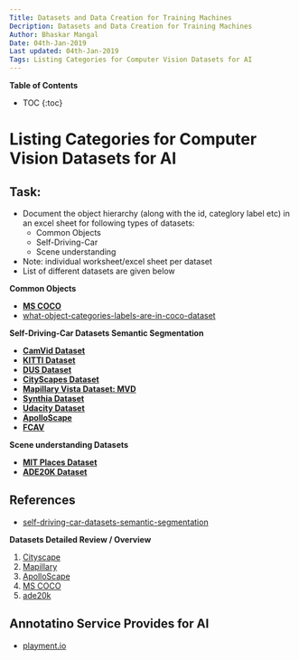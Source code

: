 ```yaml
---
Title: Datasets and Data Creation for Training Machines
Decription: Datasets and Data Creation for Training Machines
Author: Bhaskar Mangal
Date: 04th-Jan-2019
Last updated: 04th-Jan-2019
Tags: Listing Categories for Computer Vision Datasets for AI
---
```



**Table of Contents**
* TOC
{:toc}


# Listing Categories for Computer Vision Datasets for AI

## **Task:**

* Document the object hierarchy (along with the id, categlory label etc) in an excel sheet for following types of datasets:
  * Common Objects
  * Self-Driving-Car
  * Scene understanding
* Note: individual worksheet/excel sheet per dataset
* List of different datasets are given below


**Common Objects**
* **[MS COCO](http://cocodataset.org/#home)**
* [what-object-categories-labels-are-in-coco-dataset](https://tech.amikelive.com/node-718/what-object-categories-labels-are-in-coco-dataset/)


**Self-Driving-Car Datasets Semantic Segmentation**
* **[CamVid Dataset](http://mi.eng.cam.ac.uk/research/projects/VideoRec/CamVid/)**
* **[KITTI Dataset](http://www.cvlibs.net/datasets/kitti/)**
* **[DUS Dataset](http://www.6d-vision.com/scene-labeling)**
* **[CityScapes Dataset](https://www.cityscapes-dataset.com/)**
* **[Mapillary Vista Dataset: MVD](https://blog.mapillary.com/product/2017/05/03/mapillary-vistas-dataset.html)**
* **[Synthia Dataset](http://synthia-dataset.net/download-2/)**
* **[Udacity Dataset](https://github.com/udacity/self-driving-car/tree/master/datasets)**
* **[ApolloScape](http://apolloscape.auto/index.html)**
* **[FCAV](https://fcav.engin.umich.edu/sim-dataset)**


**Scene understanding Datasets**
* **[MIT Places Dataset](http://places.csail.mit.edu/)**
* **[ADE20K Dataset](http://groups.csail.mit.edu/vision/datasets/ADE20K/)**


## References

* [self-driving-car-datasets-semantic-segmentation](https://blog.playment.io/self-driving-car-datasets-semantic-segmentation/)


**Datasets Detailed Review / Overview**
1. [Cityscape](cityscape-dataset.md)
2. [Mapillary](mapillary-dataset.md)
3. [ApolloScape](apolloscape-dataset.md)
4. [MS COCO](mscoco-dataset.md)
5. [ade20k](ade20k-dataset.md)


## **Annotatino Service Provides for AI**
* [playment.io](https://playment.io/image-annotation/)
